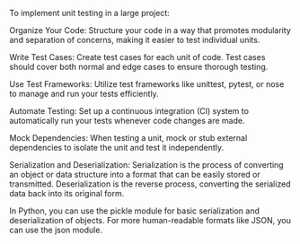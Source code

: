 To implement unit testing in a large project:

Organize Your Code: Structure your code in a way that promotes modularity and separation of concerns, making it easier to test individual units.

Write Test Cases: Create test cases for each unit of code. Test cases should cover both normal and edge cases to ensure thorough testing.

Use Test Frameworks: Utilize test frameworks like unittest, pytest, or nose to manage and run your tests efficiently.

Automate Testing: Set up a continuous integration (CI) system to automatically run your tests whenever code changes are made.

Mock Dependencies: When testing a unit, mock or stub external dependencies to isolate the unit and test it independently.

Serialization and Deserialization: Serialization is the process of converting an object or data structure into a format that can be easily stored or transmitted. Deserialization is the reverse process, converting the serialized data back into its original form.

In Python, you can use the pickle module for basic serialization and deserialization of objects. For more human-readable formats like JSON, you can use the json module.
